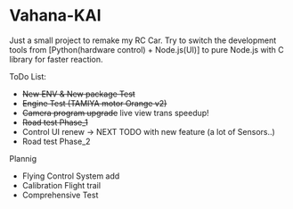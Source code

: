 # Vahana-KAI
Just a small project to remake my RC Car.  Try to switch the development tools from [Python(hardware control) + Node.js(UI)] to pure Node.js with C library for faster reaction.

ToDo List:
* ~~New ENV & New package Test~~
* ~~Engine Test (TAMIYA motor Orange v2)~~
* ~~Camera program upgrade~~ live view trans speedup!
* ~~Road test Phase_1~~
* Control UI renew -> NEXT TODO with new feature (a lot of Sensors..)
* Road test Phase_2

Plannig
* Flying Control System add
* Calibration Flight trail
* Comprehensive Test